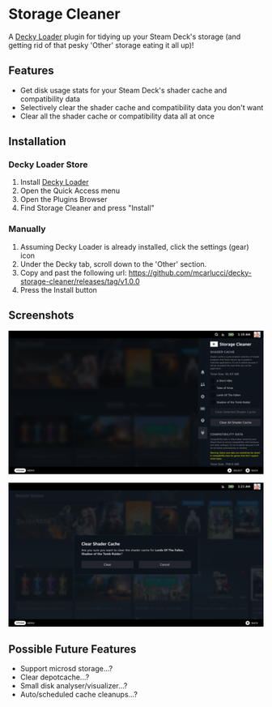 # Storage Cleaner

A [Decky Loader](https://github.com/SteamDeckHomebrew/decky-loader) plugin for tidying up your Steam Deck's storage (and getting rid of that pesky 'Other' storage eating it all up)!

## Features

- Get disk usage stats for your Steam Deck's shader cache and compatibility data
- Selectively clear the shader cache and compatibility data you don't want
- Clear all the shader cache or compatibility data all at once

## Installation

### Decky Loader Store

1. Install [Decky Loader](https://deckbrew.xyz/)
2. Open the Quick Access menu
3. Open the Plugins Browser
4. Find Storage Cleaner and press "Install"

### Manually

1. Assuming Decky Loader is already installed, click the settings (gear) icon
2. Under the Decky tab, scroll down to the 'Other' section.
3. Copy and past the following url: https://github.com/mcarlucci/decky-storage-cleaner/releases/tag/v1.0.0
4. Press the Install button

## Screenshots

![](assets/Screenshot-1.png)

![](assets/Screenshot-2.png)

## Possible Future Features

- Support microsd storage...?
- Clear depotcache...?
- Small disk analyser/visualizer...?
- Auto/scheduled cache cleanups...?
